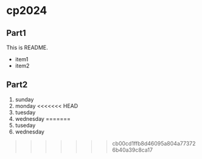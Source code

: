 # cp2024

## Part1
This is README.
- item1
- item2

## Part2
1. sunday
1. monday
<<<<<<< HEAD
1. tuesday
1. wednesday
=======
1. tuseday
1. wednesday
>>>>>>> cb00cd1ffb8d46095a804a773726b40a39c8ca17
